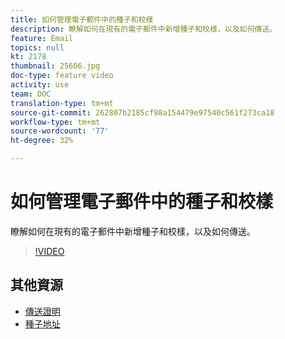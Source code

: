 ```yaml
---
title: 如何管理電子郵件中的種子和校樣
description: 瞭解如何在現有的電子郵件中新增種子和校樣，以及如何傳送。
feature: Email
topics: null
kt: 2178
thumbnail: 25606.jpg
doc-type: feature video
activity: use
team: DOC
translation-type: tm+mt
source-git-commit: 262807b2185cf98a154479e97540c561f273ca18
workflow-type: tm+mt
source-wordcount: '77'
ht-degree: 32%

---
```



# 如何管理電子郵件中的種子和校樣

瞭解如何在現有的電子郵件中新增種子和校樣，以及如何傳送。

>[!VIDEO](https://video.tv.adobe.com/v/25606?quality=12)

## 其他資源

- [傳送證明](https://docs.adobe.com/content/help/en/campaign-classic/using/transactional-messaging/message-templates/sending-a-proof.html)
- [種子地址](https://docs.adobe.com/content/help/en/campaign-classic/using/configuring-campaign-classic/use-a-custom-recipient-table/seed-addresses.html)